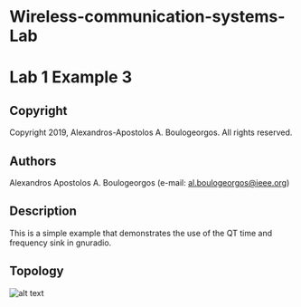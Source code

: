 # Wireless-communication-systems-Lab
# Lab 1 Example 3

## Copyright
Copyright 2019, Alexandros-Apostolos A. Boulogeorgos. All rights reserved.

## Authors
Alexandros Apostolos A. Boulogeorgos (e-mail: al.boulogeorgos@ieee.org)

## Description  
This is a simple example that demonstrates the use of the QT time and frequency sink in gnuradio. 

## Topology
![alt text](https://github.com/aboulogeorgos/Wireless-communication-systems-Lab/blob/master/Lab0/example15/example15.grc.png?raw=true)
